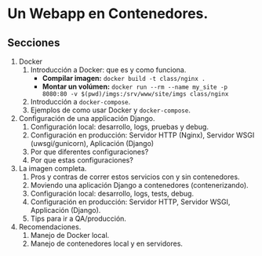 # Un Webapp en Contenedores.

## Secciones

1. Docker
    1. Introducción a Docker: que es y como funciona.
        - **Compilar imagen:** `docker build -t class/nginx .`
        - **Montar un volúmen:** `docker run --rm --name my_site -p 8080:80 -v $(pwd)/imgs:/srv/www/site/imgs class/nginx`
    2. Introducción a `docker-compose`.
    3. Ejemplos de como usar Docker y `docker-compose`.
2. Configuración de una applicación Django.
    1. Configuración local: desarrollo, logs, pruebas y debug.
    2. Configuración en producción: Servidor HTTP (Nginx), Servidor WSGI (uwsgi/gunicorn), Aplicación (Django)
    3. Por que diferentes configuraciones?
    4. Por que estas configuraciones?
3. La imagen completa.
    1. Pros y contras de correr estos servicios con y sin contenedores.
    2. Moviendo una aplicación Django a contenedores (contenerizando).
    3. Configuración local: desarrollo, logs, tests, debug.
    4. Configuración en producción: Servidor HTTP, Servidor WSGI, Applicación (Django).
    5. Tips para ir a QA/producción.
4. Recomendaciones.
    1. Manejo de Docker local.
    2. Manejo de contenedores local y en servidores.
